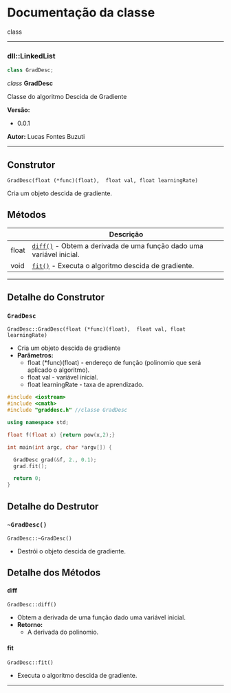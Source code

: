# Documentação da classe
class

---

### dll::LinkedList
```c++
class GradDesc;
```

_class_ __GradDesc__

Classe do algoritmo Descida de Gradiente

__Versão:__
  - 0.0.1

__Autor:__ Lucas Fontes Buzuti

---

## Construtor
`GradDesc(float (*func)(float),  float val, float learningRate)`

Cria um objeto descida de gradiente.

## Métodos

|       |                                Descrição                                          |
|-------|-----------------------------------------------------------------------------------|
| float   | [`diff()`](#diff) -  Obtem a derivada de uma função dado uma variável inicial.                               |
| void  | [`fit()`](#fit) - Executa o algoritmo descida de gradiente. |

---

## Detalhe do Construtor

### `GradDesc`

`GradDesc::GradDesc(float (*func)(float),  float val, float learningRate)`
- Cria um objeto descida de gradiente
- __Parâmetros:__
  - float (\*func)(float) - endereço de função (polinomio que será aplicado o algoritmo).
  - float val - variável inicial.
  - float learningRate - taxa de aprendizado.

```c++
#include <iostream>
#include <cmath>
#include "graddesc.h" //classe GradDesc

using namespace std;

float f(float x) {return pow(x,2);}

int main(int argc, char *argv[]) {

  GradDesc grad(&f, 2., 0.1);
  grad.fit();

  return 0;
}
```

## Detalhe do Destrutor

### `~GradDesc()`
`GradDesc::~GradDesc()`

- Destrói o objeto descida de gradiente.

## Detalhe dos Métodos

#### __diff__
`GradDesc::diff()`
- Obtem a derivada de uma função dado uma variável inicial.
- __Retorno:__
  - A derivada do polinomio.

#### __fit__
`GradDesc::fit()`
- Executa o algoritmo descida de gradiente.

---
